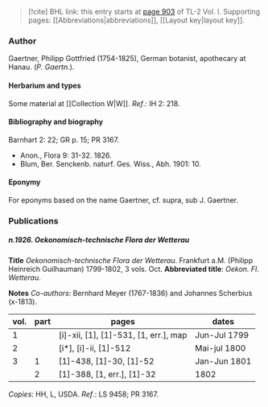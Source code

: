 > [!cite] BHL link: this entry starts at [page 903](https://www.biodiversitylibrary.org/item/103414#page/951/mode/1up) of TL-2 Vol. I.
> Supporting pages: [[Abbreviations|abbreviations]], [[Layout key|layout key]].

### Author

Gaertner, Philipp Gottfried (1754-1825), German botanist, apothecary at Hanau. (*P. Gaertn.*).

#### Herbarium and types

Some material at [[Collection W|W]].
*Ref*.: IH 2: 218.

#### Bibliography and biography

Barnhart 2: 22; GR p. 15; PR 3167.
- Anon., Flora 9: 31-32. 1826.
- Blum, Ber. Senckenb. naturf. Ges. Wiss., Abh. 1901: 10.

#### Eponymy

For eponyms based on the name Gaertner, cf. supra, sub J. Gaertner.

### Publications

##### n.1926. Oekonomisch-technische Flora der Wetterau

**Title**
*Oekonomisch-technische Flora der Wetterau*. Frankfurt a.M. (Philipp Heinreich Guilhauman) 1799-1802, 3 vols. Oct.
**Abbreviated title**: *Oekon. Fl. Wetterau*.

**Notes**
*Co-authors*: Bernhard Meyer (1767-1836) and Johannes Scherbius (x-1813).

|vol.	|part	|pages	|dates|
|---	|---	|---	|---	|
|1	|	|\[i\]-xii, \[1\], \[1\]-531, \[1, err.\], map	|Jun-Jul 1799|
|2	|	|\[i\*\], \[i\]-ii, \[1\]-512	|Mai-jul 1800|
|3	|1	|\[1\]-438, \[1\]-30, \[1\]-52	|Jan-Jun 1801|
|	|2	|\[1\]-388, \[1, err.\], \[1\]-32	|1802|

*Copies*: HH, L, USDA.
*Ref*.: LS 9458; PR 3167.

